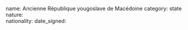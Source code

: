 name: Ancienne République yougoslave de Macédoine
category: state
nature:  
nationality: 
date_signed:
    